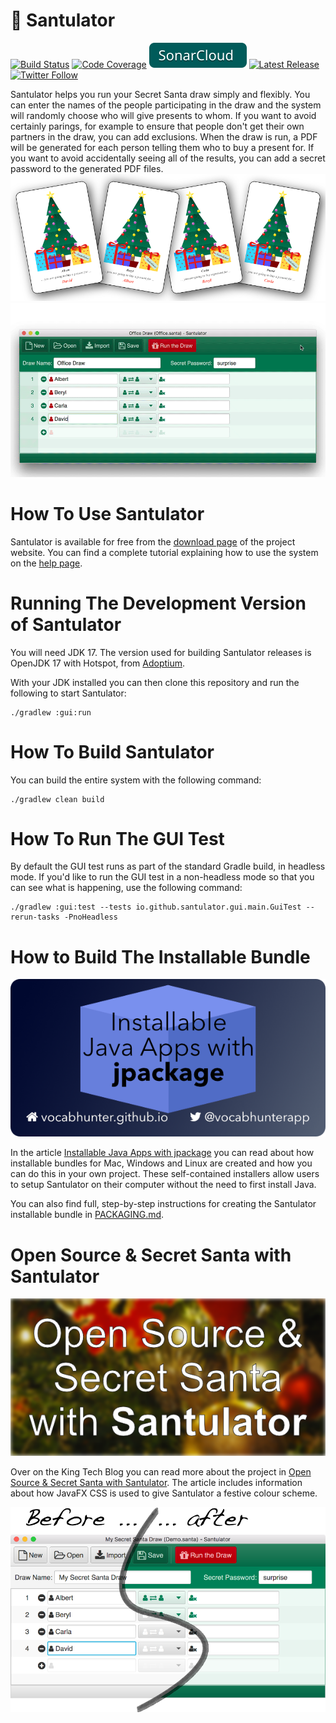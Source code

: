# 🎁 Santulator

[![Build Status](https://img.shields.io/travis/Santulator/Santulator/master.svg)](https://travis-ci.org/Santulator/Santulator)
[![Code Coverage](https://img.shields.io/codecov/c/github/Santulator/Santulator.svg)](https://codecov.io/gh/Santulator/Santulator)
[![SonarCloud](/assets/SonarCloud.svg)](https://sonarcloud.io/dashboard?id=io.github.santulator%3Asantulator)
[![Latest Release](https://img.shields.io/github/release/Santulator/Santulator.svg)](https://github.com/Santulator/Santulator/releases/latest)
[![Twitter Follow](https://img.shields.io/twitter/follow/vocabhunterapp.svg?style=social&label=Follow)](https://twitter.com/vocabhunterapp)

Santulator helps you run your Secret Santa draw simply and flexibly.  You can enter the names of the people participating in the draw and the system will randomly choose who will give presents to whom.  If you want to avoid certainly parings, for example to ensure that people don't get their own partners in the draw, you can add exclusions.  When the draw is run, a PDF will be generated for each person telling them who to buy a present for.  If you want to avoid accidentally seeing all of the results, you can add a secret password to the generated PDF files.
[![Santulator draw selection](/assets/Santulator-Draw-Selection-Cards-1.png)](https://santulator.github.io/)
[![Santulator in action](/assets/Santulator-Draw-Wizard-2.gif)](https://santulator.github.io/)

# How To Use Santulator

Santulator is available for free from the [download page](https://santulator.github.io/download/) of the project website.  You can find a complete tutorial explaining how to use the system on the [help page](https://santulator.github.io/help/).

# Running The Development Version of Santulator

You will need JDK 17.  The version used for building Santulator releases is OpenJDK 17 with Hotspot, from [Adoptium](https://adoptium.net).

With your JDK installed you can then clone this repository and run the following to start Santulator:
~~~
./gradlew :gui:run
~~~

# How To Build Santulator

You can build the entire system with the following command:
~~~
./gradlew clean build
~~~

# How To Run The GUI Test

By default the GUI test runs as part of the standard Gradle build, in headless mode.  If you'd like to run the GUI test in a non-headless mode so that you can see what is happening, use the following command:
~~~
./gradlew :gui:test --tests io.github.santulator.gui.main.GuiTest --rerun-tasks -PnoHeadless
~~~

# How to Build The Installable Bundle

[![Installable Java Apps with jpackage](/assets/jpackage-installable-java-apps.png)][Installable Java Apps with jpackage]

In the article [Installable Java Apps with jpackage] you can read about how installable bundles for Mac, Windows and Linux are created and how you can do this in your own project.  These self-contained installers allow users to setup Santulator on their computer without the need to first install Java.

You can also find full, step-by-step instructions for creating the Santulator installable bundle in [PACKAGING.md](package/PACKAGING.md).

# Open Source & Secret Santa with Santulator

[![Open Source & Secret Santa with Santulator](/assets/Open-Source-And-Secret-Santa-With-Santulator.png)][Open Source & Secret Santa with Santulator]

Over on the King Tech Blog you can read more about the project in [Open Source & Secret Santa with Santulator]. The article includes information about how JavaFX CSS is used to give Santulator a festive colour scheme.

[![Before and after colours](/assets/Before-And-After-Colours.png)][Open Source & Secret Santa with Santulator]

[Installable Java Apps with jpackage]:https://vocabhunter.github.io/2021/07/10/installable-java-apps-with-jpackage.html
[Open Source & Secret Santa with Santulator]:https://medium.com/techking/open-source-secret-santa-with-santulator-9101972359fc
